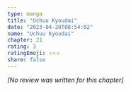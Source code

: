 ```yaml
---
type: manga
title: "Uchuu Kyoudai"
date: "2023-04-20T08:54:02"
name: "Uchuu Kyoudai"
chapter: 21
rating: 3
ratingEmoji: ⭐️⭐️⭐️
share: false
---
```


*[No review was written for this chapter]*
